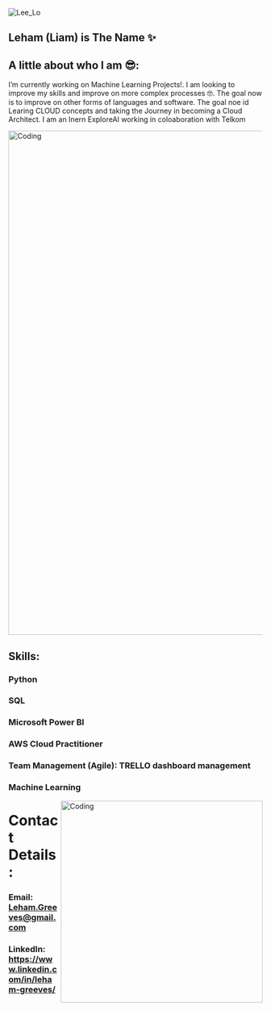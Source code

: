 ![Lee_Lo](https://user-images.githubusercontent.com/100915330/188119179-dc7e4095-883d-4fb5-a2ce-25f6622eded7.png)

## Leham (Liam) is The Name ✨

## A little about who I am  😎:

I’m currently working on Machine Learning Projects!. I am looking to improve my skills and improve on more complex processes 🤓. The goal now is to improve on other forms of languages and software. The goal noe id Learing CLOUD concepts and taking the Journey in becoming a Cloud Architect. I am an Inern ExploreAI working in coloaboration with Telkom 

<img alt="Coding" width="1000" length="300" src="https://1.bp.blogspot.com/-zq7aF5FREnY/Xjl1SEaKUOI/AAAAAAAIG78/wppXX0CltoA6hD8KG38CnD-S4pwpiBHLACLcBGAsYHQ/s1600/9d8f08c0-cada-4853-86e1-f972cc992879.gif">

## Skills:

### Python 

### SQL 

### Microsoft Power BI

### AWS Cloud Practitioner

### Team Management (Agile): TRELLO dashboard management

### Machine Learning

<img align="right" alt="Coding" width="400" src="https://64.media.tumblr.com/c2eaf38ad512bae8bf81dea0ddba32c4/tumblr_inline_pjztabVGAb1qi734a_400.gifv">

# Contact Details:

### Email: Leham.Greeves@gmail.com

### LinkedIn: https://www.linkedin.com/in/leham-greeves/
